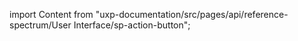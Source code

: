 
import Content from "uxp-documentation/src/pages/api/reference-spectrum/User Interface/sp-action-button";

<Content query="product=xd"/>
